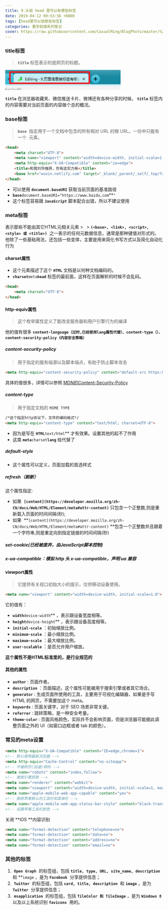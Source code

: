 ```yaml
---
title: 9.头部 head 里可以有哪些标签
date: 2019-04-12 09:53:56 +0800
tags: [head里可以放那些标签]
categories: 重学前端系列笔记
cover: https://raw.githubusercontent.com/CasualMing/BlogPhoto/master/%26g%3D4n%26f%3DJPEG.jpg
---
```


### title标签
> **`title`** 标签表示的是网页的标题。

![snipaste_20190412_104309.png](https://raw.githubusercontent.com/CasualMing/BlogPhoto/master/afce1bbb6bc7.png)

**`title`** 在浏览器收藏夹、微信推送卡片、微博还有各种分享的时候， **`title`** 标签内的内容需要对当前页面的内容做个总的概况。


### base标签
> **`base`**  指定用于一个文档中包含的所有相对 URL 的根 URL。一份中只能有一个  元素。


```html
<head>
    <meta charset="UTF-8">
    <meta name="viewport" content="width=device-width, initial-scale=1.0">
    <meta http-equiv="X-UA-Compatible" content="ie=edge">
    <title>和我刘华强拼，你有这实力嘛</title>
    <base href="wuxin.netlify.com" target="_blank/_parent/_self/_top/framename">
</head>
```

- 可以使用 **`document.baseURI`** 获取当前页面的基准路径
- **`base`**`document.baseURI="https://www.baidu,com`**`"`  
- 这个标签容易跟 **`JavaScript`** 脚本配合出错，所以不建议使用

### meta标签
表示那些不能由其它HTML元相关元素 > ` `> **`(<base>, <link>, <script>, <style> 或 <title>)`**  之一表示的任何元数据信息，通常是那种键值对形式的。他除了一些基础用法，还包括一些变体，主要是用来简化书写方式以及简化自动化行为

#### charset属性

- 这个元素描述了这个 **`HTML`** 文档是以何种文档编码的。
- **`charset`**`meta`**`head`** 标签的最前面，这样在页面解析的时候不会乱码。
```html
<head>
    <meta charset="UTF-8">
</head>
```


#### http-equiv属性
> 这个枚举属性定义了能改变服务器和用户引擎行为的编译


他的值有很多 **`content-language（过时,已经使用lang属性代替）、content-type（）、content-security-policy（内容安全策略）`** 


##### content-security-policy
> 用于指定的服务端源以及脚本端点，有助于防止脚本攻击

```html
<meta http-equiv="content-security-policy" content="default-src https:地址">
```
具体的值很多，详情可以参照 [MDN的Content-Security-Policy](https://developer.mozilla.org/zh-CN/docs/Web/HTTP/Headers/Content-Security-Policy__by_cnvoid)


##### content-type
> 用于指定文档的 **`MIME TYPE`** 


```html
/*这个指定http协议下，文件的编码格式*/
<meta http-equiv="content-type" content="text/html; charset=UTF-8"> 
```

- 因为是写在 **`HTML`**`text/html`** 才有效果。设置其他的起不了作用
- 这类 **`meta`**`charset`**`lang`** 给代替了


##### default-style

- 这个属性可以定义，页面加载的首选样式

##### refresh（刷新）
这个属性指定:

  - 如果  **`[content](https://developer.mozilla.org/zh-CN/docs/Web/HTML/Element/meta#attr-content)`** 只包含一个正整数,则是重新载入页面的时间间隔(秒);
  - 如果  **`[content](https://developer.mozilla.org/zh-CN/docs/Web/HTML/Element/meta#attr-content)` **包含一个正整数并且跟着一个字符串,则是重定向到指定链接的时间间隔(秒)

##### **set-cookie(已经被废弃，由JavaScript脚本控制)**

##### x-ua-compatible：模拟 http 头 x-ua-compatible，声明 ua 兼容

#### viewport属性
> 它提供有关视口初始大小的提示，仅供移动设备使用。

```html
<meta name="viewport" content="width=device-width, initial-scale=1.0">
```
它的值有：

- **`width`**`device-width`** ，表示跟设备宽度相等。
- **`height`**`device-height`** ，表示跟设备高度相等。
- **`initial-scale`** ：初始缩放比例。
- **`minimum-scale`** ：最小缩放比例。
- **`maximum-scale`** ：最大缩放比例。
- **`user-scalable`** ：是否允许用户缩放。

**这个属性不是HTML标准里的，是行业规范的**

#### 其他的属性

- **`author`** : 页面作者。
- **`description`** ：页面描述，这个属性可能被用于搜索引擎或者其它场合。
- **`generator`** : 生成页面所使用的工具，主要用于可视化编辑器，如果是手写 HTML 的网页，不需要加这个 meta。
- **`keywords`** : 页面关键字，对于 SEO 场景非常关键。
- **`referrer`** : 跳转策略，是一种安全考量。
- **`theme-color`** : 页面风格颜色，实际并不会影响页面，但是浏览器可能据此调整页面之外的 UI（如窗口边框或者 tab 的颜色）。

### 常见的meta设置
```html
<meta http-equiv="X-UA-Compatible" content="IE=edge,chrome=1">
<!-- 默认使用最新浏览器 -->
<meta http-equiv="Cache-Control" content="no-siteapp">
<!-- 不被网页(加速)转码 -->
<meta name="robots" content="index,follow">
<!-- 搜索引擎抓取 -->
<meta name="renderer" content="webkit">
<meta name="viewport" content="width=device-width, initial-scale=1, maximum-scale=1, minimum-scale=1, user-scalable=no, minimal-ui">
<meta name="apple-mobile-web-app-capable" content="yes">
<!-- 删除苹果默认的工具栏和菜单栏 -->
<meta name="apple-mobile-web-app-status-bar-style" content="black-translucent">
<!-- 设置苹果工具栏颜色 -->
```

关闭 **iOS **内容识别
```html
<meta name="format-detection" content="telephone=no">
<meta name="format-detection" content="date=no">
<meta name="format-detection" content="address=no">
<meta name="format-detection" content="email=no">
```


### 其他的标签

1.  **`Open Graph`**  的标签组，包括 **`title, type, URL, site_name, description`**  和 **`image` ，是为 **`Facebook`**  分享提供信息；
2.  **`Twitter`**  的标签组，包括 **`card, title, description`**  和 **`image`** ，是为 **`Twitter`**  分享提供信息；
3.  **`msapplication`**  的标签组，包括 **`TileColor 和 TileImage`** ，是为 **`Windows 8`**  以及以上系统识别 **`favicons`**  用的。

